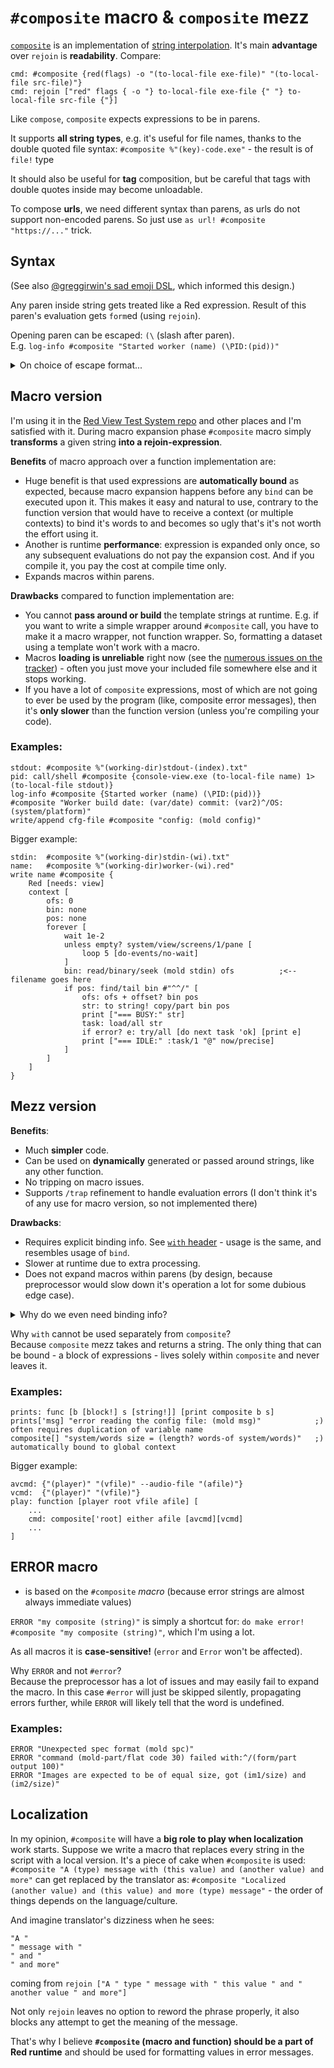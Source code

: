 # `#composite` macro & `composite` mezz

[`composite`](composite.red) is an implementation of [string interpolation](https://en.wikipedia.org/wiki/String_interpolation). It's main **advantage** over `rejoin` is **readability**. Compare:
```
cmd: #composite {red(flags) -o "(to-local-file exe-file)" "(to-local-file src-file)"}
cmd: rejoin ["red" flags { -o "} to-local-file exe-file {" "} to-local-file src-file {"}]
```

Like `compose`, `composite` expects expressions to be in parens. 

It supports **all string types**, e.g. it's useful for file names, thanks to the double quoted file syntax:
`#composite %"(key)-code.exe"` - the result is of `file!` type

It should also be useful for **tag** composition, but be careful that tags with double quotes inside may become unloadable.

To compose **urls**, we need different syntax than parens, as urls do not support non-encoded parens. So just use `as url! #composite "https://..."` trick.

## Syntax

\(See also [@greggirwin's sad emoji DSL](https://github.com/greggirwin/red-formatting/blob/master/formatting-functions.adoc#composite), which informed this design.\)

Any paren inside string gets treated like a Red expression. Result of this paren's evaluation gets `form`ed (using `rejoin`).

Opening paren can be escaped: `(\` (slash after paren).\
E.g. `log-info #composite "Started worker (name) (\PID:(pid))"`

<details>
	<summary>On choice of escape format...</summary>

Sometimes we want literal parens. After ~2 years of using `composite` and writing hundreds of composite-expressions, I've encountered a need to:
- put some comment into the string in parens (2-3 times), which can be done as `"... ("(comment)") ..."`
- put Red expression inside literal parens (2 times), e.g. `"... ("(")PID: (pid)(")")"`

Needless to say this is unreadable, esp. the latter case that looks like 2 ugly parrots `("(")`.

Question is: should we complicate the substituted parens, like `:(expr):` in the sad emoji dialect? or should we complicate literal parens by using an escape pattern?\
My own statistics (4-5 cases of literal parens versus many hundreds of substituted expressions) tells me that latter is preferred. So the question boils down to the choice of escape sigil.

It seems that most [widely used interpolation syntaxes](https://en.wikipedia.org/wiki/String_interpolation) are: `$var`, `$(var)` and `${var}`, leaving `"(normal parens)"` as is. This goes against the above conclusion, but it's explainable: many languages do not require a `#composite` prefix before the interpolated string, they have interpolation always built in, so for those languages literal parens is a much more likely case to deal with.

With the above said, I considered the following:
- `$var text` - `$var` doesn't stand out, making it harder to visually tell apart evaluated expressions from literal text, requires escaping every `$` and possibly every `\`, and has [other problems](https://stackoverflow.com/questions/17622106/variable-interpolation-in-the-shell)
- `!(var) (text)`/`@(var) (text)`/`$(var) (text)` - [reshape](reshape.md)-like or bash-like syntax - OK, but I'd like to avoid the overhead of extra sigil prefix
- `(var) \(text)` - requires to escape every backslash, because makes it impossible to write a Red expression after the backslash (without making the backslash ugly `("\")`) - doubling is very bad
- `(var) (\text)` - although escaping is sort of backwards here, it should just work because `\` in Red is a forbidden char (reserved? what if gets used later?)
- `(var) (;text)` - future-proof, however `;...` could be a comment in a composed multiline string, and this syntax disables it (but it's easy to fix by adding a whitespace: `( ;`); biggest issue is that `(;` is not an unlikely emoji
- `(var) (\text\)` - longer, I see no point in preferring this over the `(\text)` variant
- `(var) ((text))`/`(var) ([text])`/`(var) ("text")`/`(var) (:text:)` - can hurt perfectly valid exprs like `((a + b) / (c + d))`, or `([a] op [b])`, or `("a" op "b")`, or `(:a op b:)`
- `(var) (]text[)`/`(var) (>text<)` - reads as some error
- `[var] ^(text)` - impossible: `^(XX)` is a char syntax in Red
- `{var} ^{text}` - impossible: `^` gets lost during load
- `[var] ^[text]` - should just work, since `^[` is an ESC (27) char, however I'd like to avoid using square brackets for parens are more natural way to write expressions
- `(var) (^text)` - bad: on load converts first char of text into a control char, esp. `^t` into tab; we could convert them back, but only if we expect control chars to never follow an opening paren - surely that's dangerous to assume about linefeed `^/`
- `\var\ ^\text\` - should just work, since `^\` is a char 28 (file separator)

To me `(var) (\text)` seems like the best tradeoff, followed by `[var] ^[text]` then `\var\ ^\text\` (in former 2 expressions are also easy to load, while latter requires manual parsing that will slow it down).

</details>

## Macro version

I'm using it in the [Red View Test System repo](https://gitlab.com/hiiamboris/red-view-test-system) and other places and I'm satisfied with it.
During macro expansion phase `#composite` macro simply **transforms** a given string **into a rejoin-expression**. 

**Benefits** of macro approach over a function implementation are:
- Huge benefit is that used expressions are **automatically bound** as expected, because macro expansion happens before any `bind` can be executed upon it. This makes it easy and natural to use, contrary to the function version that would have to receive a context (or multiple contexts) to bind it's words to and becomes so ugly that's it's not worth the effort using it.
- Another is runtime **performance**: expression is expanded only once, so any subsequent evaluations do not pay the expansion cost. And if you compile it, you pay the cost at compile time only.
- Expands macros within parens.

**Drawbacks** compared to function implementation are:
- You cannot **pass around or build** the template strings at runtime. E.g. if you want to write a simple wrapper around `#composite` call, you have to make it a macro wrapper, not function wrapper. So, formatting a dataset using a template won't work with a macro.
- Macros **loading is unreliable** right now \(see the [numerous issues on the tracker](https://github.com/red/red/issues?q=is%3Aissue+is%3Aopen+preprocessor)\) - often you just move your included file somewhere else and it stops working.
- If you have a lot of `composite` expressions, most of which are not going to ever be used by the program (like, composite error messages), then it's **only slower** than the function version (unless you're compiling your code).

### Examples:
```
stdout: #composite %"(working-dir)stdout-(index).txt"
pid: call/shell #composite {console-view.exe (to-local-file name) 1>(to-local-file stdout)}
log-info #composite {Started worker (name) (\PID:(pid))}
#composite "Worker build date: (var/date) commit: (var2)^/OS: (system/platform)"
write/append cfg-file #composite "config: (mold config)"
```
Bigger example:
```
stdin:  #composite %"(working-dir)stdin-(wi).txt"
name:   #composite %"(working-dir)worker-(wi).red"
write name #composite {
	Red [needs: view]
	context [
		ofs: 0
		bin: none
		pos: none
		forever [
			wait 1e-2
			unless empty? system/view/screens/1/pane [
				loop 5 [do-events/no-wait]
			]
			bin: read/binary/seek (mold stdin) ofs			;<-- filename goes here
			if pos: find/tail bin #"^^/" [
				ofs: ofs + offset? bin pos
				str: to string! copy/part bin pos
				print ["=== BUSY:" str]
				task: load/all str
				if error? e: try/all [do next task 'ok] [print e]
				print ["=== IDLE:" :task/1 "@" now/precise]
			]
		]
	]
}
```

## Mezz version

**Benefits**:
- Much **simpler** code.
- Can be used on **dynamically** generated or passed around strings, like any other function.
- No tripping on macro issues.
- Supports `/trap` refinement to handle evaluation errors (I don't think it's of any use for macro version, so not implemented there)

**Drawbacks**:
- Requires explicit binding info. See [`with` header](https://gitlab.com/hiiamboris/red-mezz-warehouse/-/blob/master/with.red) - usage is the same, and resembles usage of `bind`.
- Slower at runtime due to extra processing.
- Does not expand macros within parens (by design, because preprocessor would slow down it's operation a lot for some dubious edge case).

<details>
	<summary>Why do we even need binding info?</summary>

\
Usually Red code is bound:
- to global context during `load` phase
- to other contexts during their creation at evaluation time

But since `composite` accepts a string, when it's wrapping context was created there were no words to bind. Just a string. Words that it will extract from that string will always be bound to the global namespace. This makes using `composite` inside functions a bag of gotchas:
```
o: object [
	x: 1 y: 2
	tell: function [z] [
		composite[] "Result of `x + y * z` is: (x + y * z)"
	]
]

>> o/tell 3
*** Script Error: z has no value
*** Where: =
*** Stack: tell composite rejoin empty?  
```
I was lucky `z` wasn't defined globally and I got an error. But `x` and `y` were `= 1` (probably some leaking assertions), and if `z` was also globally known it would have likely led to a nastiest bug hunt session. Moreso, *I wouldn't be able to use any words from function or from any contexts except global one, if I could not provide the context info to `composite`.*

Tiny scripts where all data is global do not require it. But they also do not require a mezz version and will be perfectly fine with a macro.

Where we build something more complex, there's no way around it that I can see. And if `composite` was only good for global words, imagine how many times that would bite programmers, and especially beginners (and they are always a majority statistically).

So, proper way to write the above is:
```
o: object [
	x: 1 y: 2
	tell: function [z] [
		composite['z 'x] "Result of `x + y * z` is: (x + y * z)"
	]
]

>> o/tell 3
== "Result of `x + y * z` is: 9"
```
Since `z` and `x` refer to values and not contexts, they are quoted as `'z` so reduction results in a word and word carries the context info for the [`with`](with.red) call. See `with` syntax, it's used here as is.

Macro version does not require this, as macros get expanded *before* any evaluation happens, and the result of #composite expansion - a rejoin call with a block - gets bound when it's wrapping context is built.
</details>

Why `with` cannot be used separately from `composite`?\
Because `composite` mezz takes and returns a string. The only thing that can be bound - a block of expressions - lives solely within `composite` and never leaves it.


### Examples:
```
prints: func [b [block!] s [string!]] [print composite b s]
prints['msg] "error reading the config file: (mold msg)"			;) often requires duplication of variable name
composite[] "system/words size = (length? words-of system/words)"	;) automatically bound to global context
```
Bigger example:
```
avcmd: {"(player)" "(vfile)" --audio-file "(afile)"}
vcmd:  {"(player)" "(vfile)"}
play: function [player root vfile afile] [
	...
	cmd: composite['root] either afile [avcmd][vcmd]
	...
]
```


## ERROR macro

- is based on the `#composite` *macro* (because error strings are almost always immediate values)

`ERROR "my composite (string)"` is simply a shortcut for: `do make error! #composite "my composite (string)"`, which I'm using a lot.

As all macros it is **case-sensitive!** (`error` and `Error` won't be affected).

Why `ERROR` and not `#error`?\
Because the preprocessor has a lot of issues and may easily fail to expand the macro. In this case `#error` will just be skipped silently, propagating errors further, while `ERROR` will likely tell that the word is undefined.

### Examples:
```
ERROR "Unexpected spec format (mold spc)"
ERROR "command (mold-part/flat code 30) failed with:^/(form/part output 100)"
ERROR "Images are expected to be of equal size, got (im1/size) and (im2/size)"
```

## Localization

In my opinion, `#composite` will have a **big role to play when localization** work starts. Suppose we write a macro that replaces every string in the script with a local version. It's a piece of cake when `#composite` is used:
`#composite "A (type) message with (this value) and (another value) and more"` can get replaced by the translator as:
`#composite "Localized (another value) and (this value) and more (type) message"` - the order of things depends on the language/culture.

And imagine translator's dizziness when he sees:
```
"A "
" message with "
" and "
" and more"
```
coming from `rejoin ["A " type " message with " this value " and " another value " and more"]`

Not only `rejoin` leaves no option to reword the phrase properly, it also blocks any attempt to get the meaning of the message.

That's why I believe **`#composite` (macro and function) should be a part of Red runtime** and should be used for formatting values in error messages.

